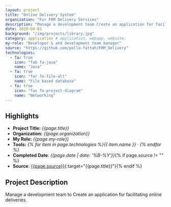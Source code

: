 ```yaml
---
layout: project
title: "Online Delivery System"
organization: "For FRM Delivery Services"
description: "Manage a development team Create an application for facilitating online deliveries."
date: 2020-04-01
background: "/img/projects/library.jpg"
category: application # application, webapp, website,
my-role: "Developer & and development team manager"
source: "https://github.com/polla-fattah/FRM_Delivery"
technologies:
  - fa: true
    icon: "fab fa-java"
    name: "Java"
  - fa: true
    icon: "far fa-file-alt"
    name: "File based database"
  - fa: true
    icon: "fas fa-project-diagram"
    name: "Networking"
---
```


## Highlights

- **Project Title:** _{{page.title}}_
- **Organization:** _{{page.organization}}_
- **My Role:** _{{page.my-role}}_
- **Tools:** _{% for item in page.technologies %}{{ item.name }}&nbsp;&middot;&nbsp;{% endfor %}_
- **Completed Date**: _{{page.date  | date: '%B-%Y'}}_{% if page.source != "" %}
- **Source**: [{{page.source}}]({{page.source}}){:target="{{page.title}}"}{% endif %}

## Project Description

Manage a development team to Create an application for facilitating online deliveries.
